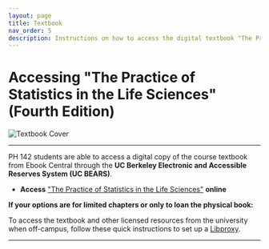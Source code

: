 ```yaml
---
layout: page
title: Textbook
nav_order: 5
description: Instructions on how to access the digital textbook "The Practice of Statistics in the Life Sciences" for Public Health 142.
---
```


# Accessing "The Practice of Statistics in the Life Sciences" (Fourth Edition)

![Textbook Cover](https://ph142-ucb.github.io/fa24/src/textbook.jpeg)

<hr>

PH 142 students are able to access a digital copy of the course textbook from Ebook Central through the **UC Berkeley Electronic and Accessible Reserves System (UC BEARS)**. 

- **Access** ["The Practice of Statistics in the Life Sciences"](https://search.library.berkeley.edu/view/action/uresolver.do?operation=resolveService&package_service_id=25016762360006532&institutionId=6532&customerId=6530&VE=true) **online**

**If your options are for limited chapters or only to loan the physical book:** 

To access the textbook and other licensed resources from the university when off-campus, follow these quick instructions to set up a [Libproxy](https://guides.lib.berkeley.edu/ezproxy).

----------

